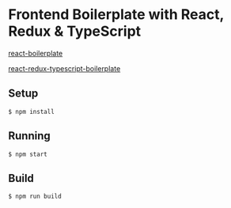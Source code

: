 # Frontend Boilerplate with React, Redux & TypeScript

[react-boilerplate](https://github.com/react-boilerplate/react-boilerplate)

[react-redux-typescript-boilerplate](https://github.com/rokoroku/react-redux-typescript-boilerplate)

## Setup

```
$ npm install
```

## Running

```
$ npm start
```

## Build

```
$ npm run build
```

